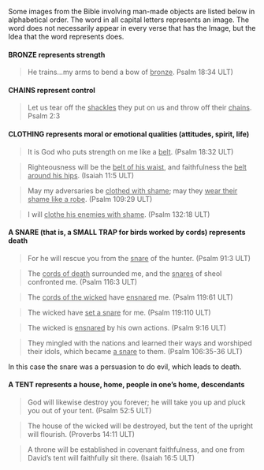 

Some images from the Bible involving man-made objects are listed below in alphabetical order. The word in all capital letters represents an image. The word does not necessarily appear in every verse that has the Image, but the Idea that the word represents does.

#### BRONZE represents strength

> He trains…my arms to bend a bow of <u>bronze</u>. Psalm 18:34 ULT)


#### CHAINS represent control

> Let us tear off the <u>shackles</u> they put on us and throw off their <u>chains</u>. Psalm 2:3


#### CLOTHING represents moral or emotional qualities (attitudes, spirit, life)

> It is God who puts strength on me like a <u>belt</u>. (Psalm 18:32 ULT)

> Righteousness will be the <u>belt of his waist</u>, and faithfulness the <u>belt around his hips</u>. (Isaiah 11:5 ULT) 

> May my adversaries be <u>clothed with shame</u>; may they <u>wear their shame like a robe</u>. (Psalm 109:29 ULT)

> I will <u>clothe his enemies with shame</u>. (Psalm 132:18 ULT)


#### A SNARE (that is, a SMALL TRAP for birds worked by cords) represents death

> For he will rescue you from the <u>snare</u> of the hunter.  (Psalm 91:3 ULT)

> The <u>cords of death</u> surrounded me, and the <u>snares</u> of sheol confronted me. (Psalm 116:3 ULT) 

> The <u>cords of the wicked</u> have <u>ensnared</u> me. (Psalm 119:61 ULT)

> The wicked have <u>set a snare</u> for me.  (Psalm 119:110 ULT) 

> The wicked is <u>ensnared</u> by his own actions. (Psalm 9:16 ULT)

> They mingled with the nations and learned their ways and worshiped their idols, which became <u>a snare</u> to them. (Psalm 106:35-36 ULT)

In this case the snare was a persuasion to do evil, which leads to death.

#### A TENT represents a house, home, people in one’s home, descendants

> God will likewise destroy you forever; he will take you up and pluck you out of your tent. (Psalm 52:5 ULT)

> The house of the wicked will be destroyed, but the tent of the upright will flourish. (Proverbs 14:11 ULT)

> A throne will be established in covenant faithfulness, and one from David’s tent will faithfully sit there. (Isaiah 16:5 ULT)

